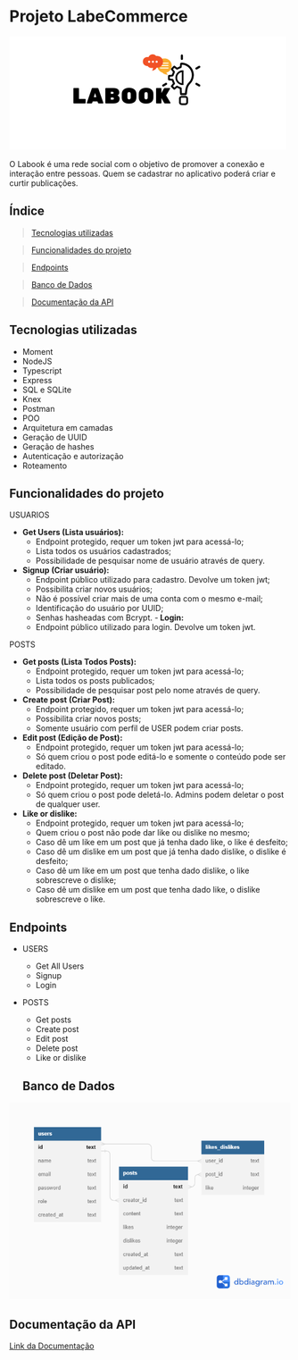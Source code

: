 # Projeto LabeCommerce


![Labook](./src/assets/Labook.png)

O Labook é uma rede social com o objetivo de promover a conexão e interação entre pessoas. Quem se cadastrar no aplicativo poderá criar e curtir publicações.

## Índice
> <a href="#tecnologias">Tecnologias utilizadas</a>

> <a href="#funcionalidades"> Funcionalidades do projeto</a>

> <a href="#endpoints"> Endpoints</a>

> <a href="#bd"> Banco de Dados</a>

> <a href="#documentacao"> Documentação da API</a>




<h2 id="tecnologias"> Tecnologias utilizadas</h2>

 - Moment
 - NodeJS
 - Typescript
 - Express
 - SQL e SQLite
 - Knex
 - Postman
  - POO
 - Arquitetura em camadas
 - Geração de UUID
 - Geração de hashes
 - Autenticação e autorização
 - Roteamento


<h2 id="funcionalidades"> Funcionalidades do projeto</h2>


USUARIOS
- <b>Get Users (Lista usuários):</b> 
  - Endpoint protegido, requer um token jwt para acessá-lo;
  - Lista todos os usuários cadastrados;
  - Possibilidade de pesquisar nome de usuário através de query.
- <b>Signup (Criar usuário):</b> 
  - Endpoint público utilizado para cadastro. Devolve um token jwt;
  - Possibilita criar novos usuários;
  - Não é possível criar mais de uma conta com o mesmo e-mail;
  - Identificação do usuário por UUID;
  - Senhas hasheadas com Bcrypt.
  -<b> Login:</b>
  - Endpoint público utilizado para login. Devolve um token jwt.
 



POSTS
- <b>Get posts (Lista Todos Posts):</b> 
  - Endpoint protegido, requer um token jwt para acessá-lo;
  - Lista todos os posts publicados;
  - Possibilidade de pesquisar post pelo nome através de query.
- <b>Create post (Criar Post):</b> 
  - Endpoint protegido, requer um token jwt para acessá-lo;
  - Possibilita criar novos posts;
  - Somente usuário com perfil de USER podem criar posts.
 - <b>Edit post (Edição de Post):</b> 
   - Endpoint protegido, requer um token jwt para acessá-lo;
   - Só quem criou o post pode editá-lo e somente o conteúdo pode ser editado.
  - <b>Delete post (Deletar Post):</b> 
    - Endpoint protegido, requer um token jwt para acessá-lo; 
    - Só quem criou o post pode deletá-lo. Admins podem deletar o post de qualquer user.
   - <b>Like or dislike:</b>
     - Endpoint protegido, requer um token jwt para acessá-lo;
     - Quem criou o post não pode dar like ou dislike no mesmo;
     - Caso dê um like em um post que já tenha dado like, o like é desfeito;
     - Caso dê um dislike em um post que já tenha dado dislike, o dislike é desfeito;
     - Caso dê um like em um post que tenha dado dislike, o like sobrescreve o dislike;
     - Caso dê um dislike em um post que tenha dado like, o dislike sobrescreve o like.



<h2 id="endpoints"> Endpoints</h2>

* USERS
  - Get All Users
  - Signup
  - Login


* POSTS
  - Get posts
  - Create post
  - Edit post
  - Delete post 
  - Like or dislike
  
 
  <h2 id="bd"> Banco de Dados</h2>
![LabeCommerce](./src/assets/diagrama.png)


<h2 id="documentacao"> Documentação da API</h2>

[Link da Documentação](https://documenter.getpostman.com/view/24460839/2s93CGTGyB)




